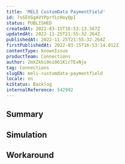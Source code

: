 ```yaml
---
title: 'MELI CustomData PaymentField'
id: 7sSEVGgAVYPprYLcHoyQpI
status: PUBLISHED
createdAt: 2022-03-15T16:53:13.567Z
updatedAt: 2022-11-25T21:55:32.264Z
publishedAt: 2022-11-25T21:55:32.264Z
firstPublishedAt: 2022-03-15T16:53:14.012Z
contentType: knownIssue
productTeam: Connections
author: 2mXZkbi0oi061KicTExNjo
tag: Connections
slugEN: meli-customdata-paymentfield
locale: en
kiStatus: Backlog
internalReference: 542992
---
```


## Summary



## Simulation



## Workaround



